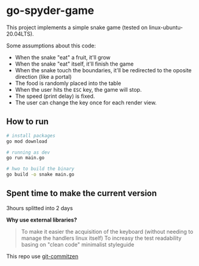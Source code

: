 # go-spyder-game

This project implements a simple snake game (tested on linux-ubuntu-20.04LTS).

Some assumptions about this code:
- When the snake "eat" a fruit, it'll grow
- When the snake "eat" itself, it'll finish the game
- When the snake touch the boundaries, it'll be redirected to the oposite direction (like a portal)
- The food is randomly placed into the table
- When the user hits the `ESC` key, the game will stop.
- The speed (print delay) is fixed.
- The user can change the key once for each render view.

## How to run

```bash
# install packages
go mod download

# running as dev
go run main.go

# hwo to build the binary
go build -o snake main.go
```

## Spent time to make the current version

3hours splitted into 2 days


**Why use external libraries?**

> To make it easier the acquisition of the keyboard (without needing to manage the handlers linux itself)
> To increasy the test readability basing on "clean code" minimalist styleguide


This repo use [git-commitzen](https://github.com/commitizen/cz-cli)